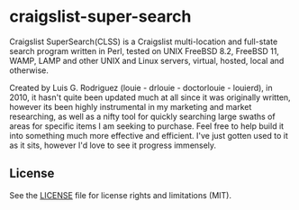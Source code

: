 # craigslist-super-search

Craigslist SuperSearch(CLSS) is a Craigslist multi-location and full-state search program written in Perl, tested on UNIX FreeBSD 8.2, FreeBSD 11, WAMP, LAMP and other UNIX and Linux servers, virtual, hosted, local and otherwise.

Created by Luis G. Rodriguez (louie - drlouie - doctorlouie - louierd), in 2010, it hasn't quite been updated much at all since it was originally written, however its been highly instrumental in my marketing and market researching, as well as a nifty tool for quickly searching large swaths of areas for specific items I am seeking to purchase. Feel free to help build it into something much more effective and efficient. I've just gotten used to it as it sits, however I'd love to see it progress immensely.

## License

See the [LICENSE](LICENSE.md) file for license rights and limitations (MIT).

